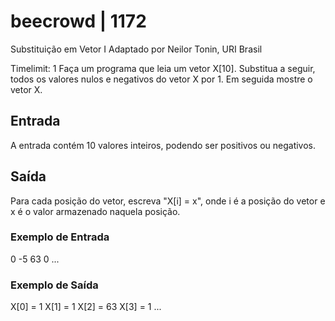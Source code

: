 # beecrowd | 1172
Substituição em Vetor I
Adaptado por Neilor Tonin, URI  Brasil

Timelimit: 1
Faça um programa que leia um vetor X[10]. Substitua a seguir, todos os valores nulos e negativos do vetor X por 1. Em seguida mostre o vetor X.

## Entrada
A entrada contém 10 valores inteiros, podendo ser positivos ou negativos.

## Saída
Para cada posição do vetor, escreva "X[i] = x", onde i é a posição do vetor e x é o valor armazenado naquela posição.

### Exemplo de Entrada	
0
-5
63
0
...
### Exemplo de Saída
X[0] = 1
X[1] = 1
X[2] = 63
X[3] = 1
...
